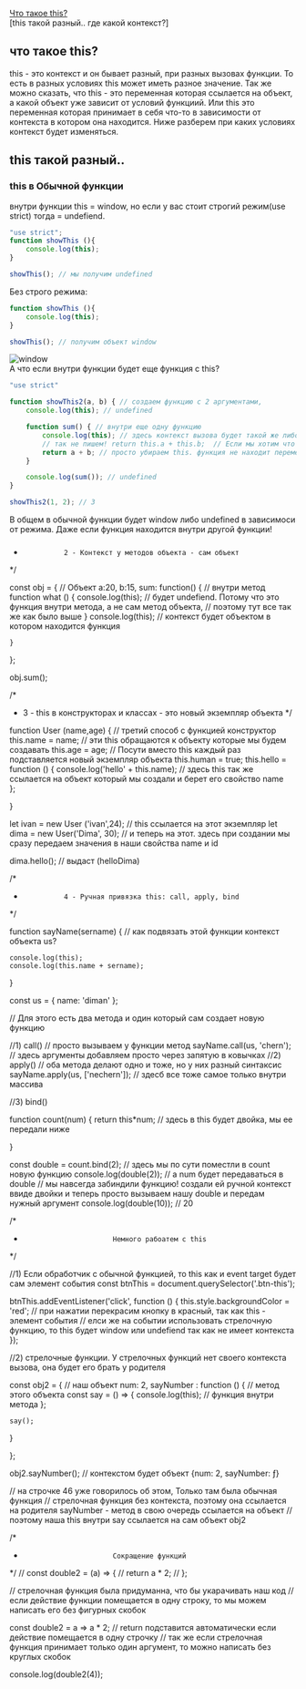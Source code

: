 [Что такое this?](#this)<br>
[this такой разный.. где какой контекст?]<br>
## <a name="this"> что такое this? </a>
this - это контекст и он бывает разный, при разных вызовах функции. То есть в разных условиях this может иметь разное значение.
Так же можно сказать, что this - это переменная которая ссылается на объект, а какой объект уже зависит от условий функциий.
Или this это переменная которая принимает в себя что-то в зависимости от контекста в котором она находится.
Ниже разберем при каких условиях контекст будет изменяться.

## <a name="context"> this такой разный.. </a>

### this в  Обычной функции 
внутри функции this = window, но если у вас стоит строгий режим(use strict) тогда = undefiend.
```javaScript
"use strict";
function showThis (){
    console.log(this); 
}

showThis(); // мы получим undefined
```
Без строго режима:
```javaScript
function showThis (){
    console.log(this); 
}

showThis(); // получим объект window
```
![window](https://github.com/Aquariids/MyJS/blob/main/app/img/windowThis.png)<br>
А что если внутри функции будет еще функция с this?
```javaScript
"use strict"

function showThis2(a, b) { // создаем функцию с 2 аргументами, 
    console.log(this); // undefined

    function sum() { // внутри еще одну функцию
        console.log(this); // здесь контекст вызова будет такой же либо window либо undefiend.
        // так не пишем! return this.a + this.b;  // Если мы хотим что бы функция работала, нужно сделать замыкание.
        return a + b; // просто убираем this. функция не находит переменные a и b здесь и ищет их в функции выше 
    }

    console.log(sum()); // undefined
}

showThis2(1, 2); // 3
```
В общем в обычной функции будет window либо undefined в зависимоси от режима. Даже если функция находится внутри другой функции!
###
*               2 - Контекст у методов объекта - сам объект
*/

const obj = {  // Объект 
    a:20,
    b:15,
    sum: function() { // внутри метод
        function what () {
            console.log(this); // будет undefiend. Потому что это функция внутри метода, а не сам метод объекта,
            // поэтому тут все так же как было выше
        }
        console.log(this); // контекст будет объектом в котором находится функция
        
    }
};

obj.sum();


/*
*   3 - this в конструкторах и классах - это новый экземпляр объекта
*/


function User (name,age) {  // третий способ с функцией конструктор
    this.name = name; // эти this обращаются к объекту которые мы будем создавать 
    this.age = age;  // Посути вместо this каждый раз подставляется новый экземпляр объекта
    this.human = true; 
    this.hello = function () {
        console.log('hello' + this.name); // здесь this так же ссылается на объект который мы создали и берет его свойство name  
    };
    

    
}

let ivan = new User ('ivan',24);   // this ссылается на этот экземпляр
let dima = new User('Dima', 30); // и теперь на этот. здесь при создании мы сразу передаем значения в наши свойства name и id

dima.hello(); // выдаст (helloDima)


/*
*               4 - Ручная привязка this: call, apply, bind
*/

function sayName(sername) {            // как подвязать этой функции контекст объекта us?
    
    console.log(this);
    console.log(this.name + sername);
    
}


const us = {
    name: 'diman'
};

// Для этого есть два метода и один который сам создает новую функцию

//1)  call()
// просто вызываем у функции метод
sayName.call(us, 'chern'); // здесь аргументы добавляем просто через запятую в ковычках
//2) apply()
// оба  метода делают одно и тоже, но у них разный синтаксис
sayName.apply(us, ['nechern']); // здесб все тоже самое только внутри массива

//3)  bind()

function count(num) {
    return this*num; //  здесь в this будет двойка, мы ее передали ниже
    
}

const double = count.bind(2); // здесь мы по сути поместли в count новую функцию
console.log(double(2));  // а num будет передаваться в double
// мы навсегда забиндили функцию! создали ей ручной контекст ввиде двойки и теперь просто вызываем нашу double и передам нужный аргумент 
console.log(double(10)); // 20



/*
*                           Немного рабоатем с this
*/

//1) Если обработчик с обычной функцией, то this как и event target будет сам элемент события 
const btnThis = document.querySelector('.btn-this');

btnThis.addEventListener('click', function () {
        this.style.backgroundColor = 'red'; // при нажатии перекрасим кнопку в красный, так как this -  элемент события
    // елси же на событии использовать стрелочную функцию, то this будет window или undefiend так как не имеет контекста
});

//2) стрелочные функции. У стрелочных функций нет своего контекста вызова, она будет его брать у родителя

const obj2 = { // наш объект
 num: 2,
 sayNumber : function () { // метод этого объекта
    const say  = () => {
        console.log(this);  // функция внутри метода
    };

    say();
 }

};

obj2.sayNumber(); // контекстом будет объект  {num: 2, sayNumber: ƒ}

// на строчке 46 уже говорилось об этом, Только там была обычная функция
// стрелочная функция без контекста, поэтому она ссылается на родителя sayNumber - метод в свою очередь ссылается на объект
// поэтому наша this внутри say ссылается на сам объект obj2



/*
*                           Сокращение функций
*/
// const double2 = (a) => {
//         return a * 2; 
// };

// стрелочная функция была придуманна, что бы укарачивать наш код
// если действие функции помещается в одну строку, то мы можем написать его без фигурных скобок

const double2 = a => a * 2; // return подставится автоматически если действие помещается в одну строчку
// так же если стрелочная функция принимает только один аргумент, то можно написать без круглых скобок

console.log(double2(4));
